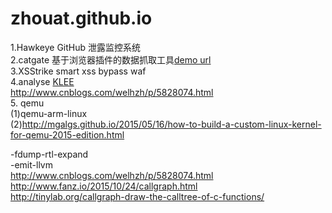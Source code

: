 # zhouat.github.io
1.Hawkeye  GitHub 泄露监控系统  
2.catgate  基于浏览器插件的数据抓取工具[demo url](http://ftqq.com/%E7%80%9A%E6%B9%96%E5%90%AC%E9%9B%A8/001.adoc?hmsr=toutiao.io&utm_medium=toutiao.io&utm_source=toutiao.io)   
3.XSStrike smart xss bypass waf  
4.analyse [KLEE](https://github.com/chyyuu/symexe/blob/master/klee_document/klee_analysis.md)  
http://www.cnblogs.com/welhzh/p/5828074.html   
5. qemu  
(1)qemu-arm-linux  
(2)http://mgalgs.github.io/2015/05/16/how-to-build-a-custom-linux-kernel-for-qemu-2015-edition.html  

-fdump-rtl-expand  
-emit-llvm  
http://www.cnblogs.com/welhzh/p/5828074.html  
http://www.fanz.io/2015/10/24/callgraph.html  
http://tinylab.org/callgraph-draw-the-calltree-of-c-functions/
